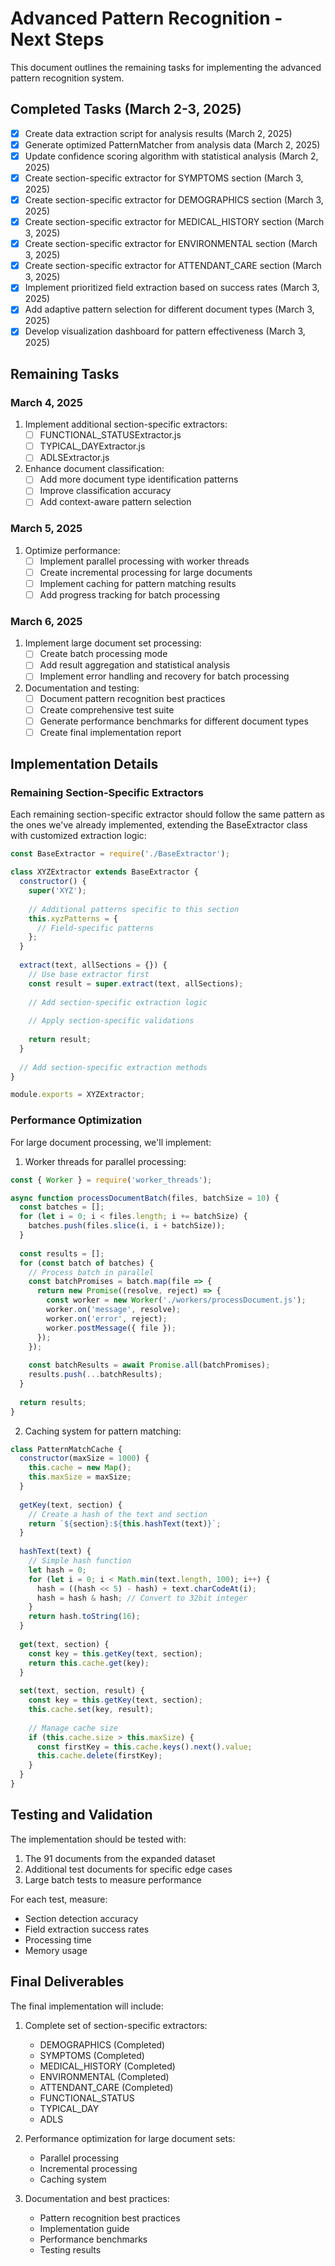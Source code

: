 # Advanced Pattern Recognition - Next Steps

This document outlines the remaining tasks for implementing the advanced pattern recognition system.

## Completed Tasks (March 2-3, 2025)

- [x] Create data extraction script for analysis results (March 2, 2025)
- [x] Generate optimized PatternMatcher from analysis data (March 2, 2025)
- [x] Update confidence scoring algorithm with statistical analysis (March 2, 2025)
- [x] Create section-specific extractor for SYMPTOMS section (March 3, 2025)
- [x] Create section-specific extractor for DEMOGRAPHICS section (March 3, 2025)
- [x] Create section-specific extractor for MEDICAL_HISTORY section (March 3, 2025)
- [x] Create section-specific extractor for ENVIRONMENTAL section (March 3, 2025)
- [x] Create section-specific extractor for ATTENDANT_CARE section (March 3, 2025)
- [x] Implement prioritized field extraction based on success rates (March 3, 2025)
- [x] Add adaptive pattern selection for different document types (March 3, 2025)
- [x] Develop visualization dashboard for pattern effectiveness (March 3, 2025)

## Remaining Tasks

### March 4, 2025

1. Implement additional section-specific extractors:
   - [ ] FUNCTIONAL_STATUSExtractor.js
   - [ ] TYPICAL_DAYExtractor.js
   - [ ] ADLSExtractor.js

2. Enhance document classification:
   - [ ] Add more document type identification patterns
   - [ ] Improve classification accuracy
   - [ ] Add context-aware pattern selection

### March 5, 2025

1. Optimize performance:
   - [ ] Implement parallel processing with worker threads
   - [ ] Create incremental processing for large documents
   - [ ] Implement caching for pattern matching results
   - [ ] Add progress tracking for batch processing

### March 6, 2025

1. Implement large document set processing:
   - [ ] Create batch processing mode
   - [ ] Add result aggregation and statistical analysis
   - [ ] Implement error handling and recovery for batch processing

2. Documentation and testing:
   - [ ] Document pattern recognition best practices
   - [ ] Create comprehensive test suite
   - [ ] Generate performance benchmarks for different document types
   - [ ] Create final implementation report

## Implementation Details

### Remaining Section-Specific Extractors

Each remaining section-specific extractor should follow the same pattern as the ones we've already implemented, extending the BaseExtractor class with customized extraction logic:

```javascript
const BaseExtractor = require('./BaseExtractor');

class XYZExtractor extends BaseExtractor {
  constructor() {
    super('XYZ');
    
    // Additional patterns specific to this section
    this.xyzPatterns = {
      // Field-specific patterns
    };
  }
  
  extract(text, allSections = {}) {
    // Use base extractor first
    const result = super.extract(text, allSections);
    
    // Add section-specific extraction logic
    
    // Apply section-specific validations
    
    return result;
  }
  
  // Add section-specific extraction methods
}

module.exports = XYZExtractor;
```

### Performance Optimization

For large document processing, we'll implement:

1. Worker threads for parallel processing:

```javascript
const { Worker } = require('worker_threads');

async function processDocumentBatch(files, batchSize = 10) {
  const batches = [];
  for (let i = 0; i < files.length; i += batchSize) {
    batches.push(files.slice(i, i + batchSize));
  }
  
  const results = [];
  for (const batch of batches) {
    // Process batch in parallel
    const batchPromises = batch.map(file => {
      return new Promise((resolve, reject) => {
        const worker = new Worker('./workers/processDocument.js');
        worker.on('message', resolve);
        worker.on('error', reject);
        worker.postMessage({ file });
      });
    });
    
    const batchResults = await Promise.all(batchPromises);
    results.push(...batchResults);
  }
  
  return results;
}
```

2. Caching system for pattern matching:

```javascript
class PatternMatchCache {
  constructor(maxSize = 1000) {
    this.cache = new Map();
    this.maxSize = maxSize;
  }
  
  getKey(text, section) {
    // Create a hash of the text and section
    return `${section}:${this.hashText(text)}`;
  }
  
  hashText(text) {
    // Simple hash function
    let hash = 0;
    for (let i = 0; i < Math.min(text.length, 100); i++) {
      hash = ((hash << 5) - hash) + text.charCodeAt(i);
      hash = hash & hash; // Convert to 32bit integer
    }
    return hash.toString(16);
  }
  
  get(text, section) {
    const key = this.getKey(text, section);
    return this.cache.get(key);
  }
  
  set(text, section, result) {
    const key = this.getKey(text, section);
    this.cache.set(key, result);
    
    // Manage cache size
    if (this.cache.size > this.maxSize) {
      const firstKey = this.cache.keys().next().value;
      this.cache.delete(firstKey);
    }
  }
}
```

## Testing and Validation

The implementation should be tested with:

1. The 91 documents from the expanded dataset
2. Additional test documents for specific edge cases
3. Large batch tests to measure performance

For each test, measure:

- Section detection accuracy
- Field extraction success rates
- Processing time
- Memory usage

## Final Deliverables

The final implementation will include:

1. Complete set of section-specific extractors:
   - DEMOGRAPHICS (Completed)
   - SYMPTOMS (Completed)
   - MEDICAL_HISTORY (Completed)
   - ENVIRONMENTAL (Completed)
   - ATTENDANT_CARE (Completed)
   - FUNCTIONAL_STATUS
   - TYPICAL_DAY
   - ADLS

2. Performance optimization for large document sets:
   - Parallel processing
   - Incremental processing
   - Caching system

3. Documentation and best practices:
   - Pattern recognition best practices
   - Implementation guide
   - Performance benchmarks
   - Testing results
